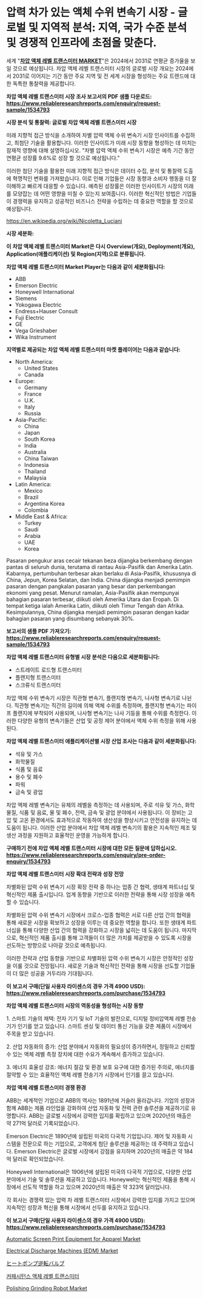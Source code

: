 <p><h1>압력 차가 있는 액체 수위 변속기 시장 - 글로벌 및 지역적 분석: 지역, 국가 수준 분석 및 경쟁적 인프라에 초점을 맞춘다.</h1></p><p>세계 "<strong><a href="https://www.reliableresearchreports.com/differential-pressure-liquid-level-transmitter-r1534793">차압 액체 레벨 트랜스미터 MARKET</a></strong>"은 2024에서 2031로 연평균 증가율을 보일 것으로 예상됩니다. 차압 액체 레벨 트랜스미터 시장의 글로벌 시장 개요는 2024에서 2031로 이어지는 기간 동안 주요 지역 및 전 세계 시장을 형성하는 주요 트렌드에 대한 독특한 통찰력을 제공합니다.</p>
<p><strong>차압 액체 레벨 트랜스미터 시장 조사 보고서의 PDF 샘플 다운로드: <a href="https://www.reliableresearchreports.com/enquiry/request-sample/1534793">https://www.reliableresearchreports.com/enquiry/request-sample/1534793</a></strong></p>
<p><strong>시장 분석 및 통찰력: 글로벌 차압 액체 레벨 트랜스미터 시장</strong></p>
<p><p>미래 지향적 접근 방식을 소개하여 차별 압력 액체 수위 변속기 시장 인사이트를 수집하고, 최첨단 기술을 활용합니다. 이러한 인사이트가 미래 시장 동향을 형성하는 데 미치는 잠재적 영향에 대해 설명하십시오. "차별 압력 액체 수위 변속기 시장은 예측 기간 동안 연평균 성장률 9.6%로 성장 할 것으로 예상됩니다."</p><p>이러한 첨단 기술을 활용한 미래 지향적 접근 방식은 데이터 수집, 분석 및 통찰력 도출에 혁명적인 변화를 가져왔습니다. 이로 인해 기업들은 시장 동향과 소비자 행동을 더 잘 이해하고 빠르게 대응할 수 있습니다. 예측된 성장률은 이러한 인사이트가 시장의 미래를 모양잡는 데 어떤 영향을 미칠 수 있는지 보여줍니다. 이러한 혁신적인 방법은 기업들이 경쟁력을 유지하고 성공적인 비즈니스 전략을 수립하는 데 중요한 역할을 할 것으로 예상됩니다.</p></p>
<p><a href="%7CAUTHORITHY_DOMAIN_URL%7C">https://en.wikipedia.org/wiki/Nicoletta_Luciani</a></p>
<p><strong>시장 세분화:</strong></p>
<p><strong>이 차압 액체 레벨 트랜스미터 Market은 다시 Overview(개요), Deployment(개요), Application(애플리케이션) 및 Region(지역)으로 분류됩니다.</strong></p>
<p><strong>차압 액체 레벨 트랜스미터 Market Player는 다음과 같이 세분화됩니다:</strong></p>
<p><ul><li>ABB</li><li>Emerson Electric</li><li>Honeywell International</li><li>Siemens</li><li>Yokogawa Electric</li><li>Endress+Hauser Consult</li><li>Fuji Electric</li><li>GE</li><li>Vega Grieshaber</li><li>Wika Instrument</li></ul></p>
<p><strong>지역별로 제공되는 차압 액체 레벨 트랜스미터 마켓 플레이어는 다음과 같습니다:</strong></p>
<p><ul>
    <li>
        North America:
        <ul>
            <li>United States</li>
            <li>Canada</li>
        </ul>
    </li>
    <li>
        Europe:
        <ul>
            <li>Germany</li>
            <li>France</li>
            <li>U.K.</li>
            <li>Italy</li>
            <li>Russia</li>
        </ul>
    </li>
    <li>
        Asia-Pacific:
        <ul>
            <li>China</li>
            <li>Japan</li>
            <li>South Korea</li>
            <li>India</li>
            <li>Australia</li>
            <li>China Taiwan</li>
            <li>Indonesia</li>
            <li>Thailand</li>
            <li>Malaysia</li>
        </ul>
    </li>
    <li>
        Latin America:
        <ul>
            <li>Mexico</li>
            <li>Brazil</li>
            <li>Argentina Korea</li>
            <li>Colombia</li>
        </ul>
    </li>
    <li>
        Middle East & Africa:
        <ul>
            <li>Turkey</li>
            <li>Saudi</li>
            <li>Arabia</li>
            <li>UAE</li>
            <li>Korea</li>
        </ul>
    </li>
    </ul></p>
<p><p>Pasaran pengukur aras cecair tekanan beza dijangka berkembang dengan pantas di seluruh dunia, terutama di rantau Asia-Pasifik dan Amerika Latin. Kabarnya, pertumbuhan terbesar akan berlaku di Asia-Pasifik, khususnya di China, Jepun, Korea Selatan, dan India. China dijangka menjadi pemimpin pasaran dengan pangkalan pasaran yang besar dan perkembangan ekonomi yang pesat. Menurut ramalan, Asia-Pasifik akan mempunyai bahagian pasaran terbesar, diikuti oleh Amerika Utara dan Eropah. Di tempat ketiga ialah Amerika Latin, diikuti oleh Timur Tengah dan Afrika. Kesimpulannya, China dijangka menjadi pemimpin pasaran dengan kadar bahagian pasaran yang disumbang sebanyak 30%.</p></p>
<p><strong>보고서의 샘플 PDF 가져오기: <a href="https://www.reliableresearchreports.com/enquiry/request-sample/1534793">https://www.reliableresearchreports.com/enquiry/request-sample/1534793</a></strong></p>
<p><strong>차압 액체 레벨 트랜스미터 유형별 시장 분석은 다음으로 세분화됩니다:</strong></p>
<p><ul><li>스트레이트 로드형 트랜스미터</li><li>플랜지형 트랜스미터</li><li>스크류식 트랜스미터</li></ul></p>
<p><p>차압 액체 수위 변속기 시장은 직관형 변속기, 플랜지형 변속기, 나사형 변속기로 나뉜다. 직관형 변속기는 직간의 길이에 의해 액체 수위를 측정하며, 플랜지형 변속기는 파이프 플랜지에 부착되어 사용되며, 나사형 변속기는 나사 기둥을 통해 수위를 측정한다. 이러한 다양한 유형의 변속기들은 산업 및 공정 제어 분야에서 액체 수위 측정을 위해 사용된다.</p></p>
<p><strong>차압 액체 레벨 트랜스미터 애플리케이션별 시장 산업 조사는 다음과 같이 세분화됩니다:</strong></p>
<p><ul><li>석유 및 가스</li><li>화학물질</li><li>식품 및 음료</li><li>용수 및 폐수</li><li>파워</li><li>금속 및 광업</li></ul></p>
<p><p>차압 액체 레벨 변속기는 유체의 레벨을 측정하는 데 사용되며, 주로 석유 및 가스, 화학물질, 식품 및 음료, 물 및 폐수, 전력, 금속 및 광업 분야에서 사용됩니다. 이 장비는 고압 및 고온 환경에서도 효과적으로 작동하여 생산성을 향상시키고 안전성을 유지하는 데 도움이 됩니다. 이러한 산업 분야에서 차압 액체 레벨 변속기의 활용은 지속적인 제조 및 생산 과정을 지원하고 효율적인 운영을 가능하게 합니다.</p></p>
<p><strong>구매하기 전에 차압 액체 레벨 트랜스미터 시장에 대한 모든 질문에 답하십시오. <a href="https://www.reliableresearchreports.com/enquiry/pre-order-enquiry/1534793">https://www.reliableresearchreports.com/enquiry/pre-order-enquiry/1534793</a></strong></p>
<p><strong>차압 액체 레벨 트랜스미터 시장 확대 전략과 성장 전망</strong></p>
<p><p>차별화된 압력 수위 변속기 시장 확장 전략 중 하나는 업종 간 협력, 생태계 파트너십 및 혁신적인 제품 출시입니다. 업계 동향을 기반으로 이러한 전략을 통해 시장 성장을 예측할 수 있습니다. </p><p>차별화된 압력 수위 변속기 시장에서 크로스-업종 협력은 서로 다른 산업 간의 협력을 통해 새로운 시장을 확보하고 성장을 이루는 데 중요한 역할을 합니다. 또한 생태계 파트너십을 통해 다양한 산업 간의 협력을 강화하고 시장을 넓히는 데 도움이 됩니다. 마지막으로, 혁신적인 제품 출시를 통해 고객들이 더 많은 가치를 제공받을 수 있도록 시장을 선도하는 방향으로 나아갈 것으로 예측됩니다.</p><p>이러한 전략과 산업 동향을 기반으로 차별화된 압력 수위 변속기 시장은 안정적인 성장을 이룰 것으로 전망됩니다. 새로운 기술과 혁신적인 전략을 통해 시장을 선도할 기업들이 더 많은 성공을 거두리라 기대됩니다.</p></p>
<p><strong>이 보고서 구매(단일 사용자 라이센스의 경우 가격 4900 USD): <a href="https://www.reliableresearchreports.com/purchase/1534793">https://www.reliableresearchreports.com/purchase/1534793</a></strong></p>
<p><strong>차압 액체 레벨 트랜스미터 시장의 역동성을 형성하는 시장 동향</strong></p>
<p><p>1. 스마트 기술의 채택: 전자 기기 및 IoT 기술의 발전으로, 디지털 정비압액체 레벨 전송기가 인기를 얻고 있습니다. 스마트 센싱 및 데이터 통신 기능을 갖춘 제품이 시장에서 주목을 받고 있습니다.</p><p>2. 산업 자동화의 증가: 산업 분야에서 자동화의 필요성이 증가하면서, 정밀하고 신뢰할 수 있는 액체 레벨 측정 장치에 대한 수요가 계속해서 증가하고 있습니다.</p><p>3. 에너지 효율성 강조: 에너지 절감 및 환경 보호 요구에 대한 증가된 주의로, 에너지를 절약할 수 있는 효율적인 액체 레벨 전송기가 시장에서 인기를 끌고 있습니다.</p></p>
<p><strong>차압 액체 레벨 트랜스미터 경쟁 환경</strong></p>
<p><p>ABB는 세계적인 기업으로 ABB의 역사는 1891년에 거슬러 올라갑니다. 기업의 성장과 함께 ABB는 제품 라인업을 강화하여 산업 자동화 및 전력 관련 솔루션을 제공하기로 유명합니다. ABB는 글로벌 시장에서 강력한 입지를 확립하고 있으며 2020년의 매출은 약 271억 달러로 기록되었습니다.</p><p>Emerson Electric은 1890년에 설립된 미국의 다국적 기업입니다. 제어 및 자동화 시스템을 전문으로 하는 기업으로, 고객에게 첨단 솔루션을 제공하는 데 주력하고 있습니다. Emerson Electric은 글로벌 시장에서 강점을 유지하며 2020년의 매출은 약 184억 달러로 확인되었습니다.</p><p>Honeywell International은 1906년에 설립된 미국의 다국적 기업으로, 다양한 산업 분야에서 기술 및 솔루션을 제공하고 있습니다. Honeywell는 혁신적인 제품을 통해 시장에서 선도적 역할을 하고 있으며 2020년의 매출은 약 323억 달러입니다.</p><p>각 회사는 경쟁력 있는 압력 차 레벨 트랜스미터 시장에서 강력한 입지를 가지고 있으며 지속적인 성장과 혁신을 통해 시장에서 선두를 유지하고 있습니다.</p></p>
<p><strong>이 보고서 구매(단일 사용자 라이센스의 경우 가격 4900 USD): <a href="https://www.reliableresearchreports.com/purchase/1534793">https://www.reliableresearchreports.com/purchase/1534793</a></strong></p>
<p><p><a href="https://medium.com/@codystark63/automatic-screen-print-equipment-for-apparel-market-size-by-type-less-than-8-stations-8-to-40-e1ab60690b3a">Automatic Screen Print Equipment for Apparel Market</a></p><p><a href="https://medium.com/@codystark63/global-electrical-discharge-machines-edm-industry-research-report-competitive-landscape-market-771ee1d143ff">Electrical Discharge Machines (EDM) Market</a></p><p><a href="https://medium.com/@novastamm2023/%E3%83%92%E3%83%BC%E3%83%88%E3%83%9D%E3%83%B3%E3%83%97%E9%80%86%E6%B5%81%E5%BC%81%E3%81%AE%E5%B8%82%E5%A0%B4%E3%82%B7%E3%82%A7%E3%82%A2%E3%81%A8%E5%B8%82%E5%A0%B4%E5%88%86%E6%9E%90-%E6%88%90%E9%95%B7%E3%83%88%E3%83%AC%E3%83%B3%E3%83%89%E3%81%8A%E3%82%88%E3%81%B3%E4%BA%88%E6%B8%AC-2024%E5%B9%B4%E3%81%8B%E3%82%892031%E5%B9%B4%E3%81%BE%E3%81%A7%E3%81%AE%E6%9C%9F%E9%96%93-f01c30f5ae7d">ヒートポンプ逆転バルブ</a></p><p><a href="https://github.com/sougarounis/Market-Research-Report-List-5/blob/main/370849294884.md">커패시턴스 액체 레벨 트랜스미터</a></p><p><a href="https://medium.com/@codystark63/polishing-grinding-robot-market-global-market-insights-and-sales-trends-2024-to-2031-076f99dee864">Polishing Grinding Robot Market</a></p></p>